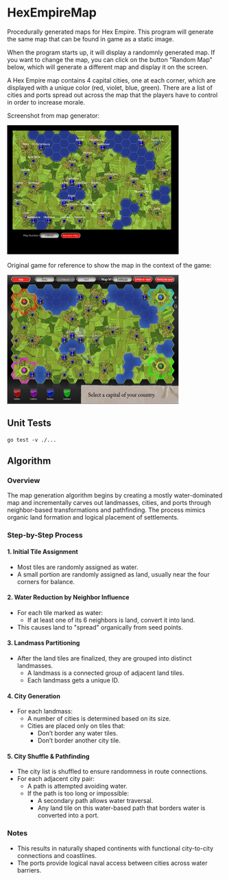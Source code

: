 # HexEmpireMap

Procedurally generated maps for Hex Empire. This program will generate the same map that can be found in game as a static image.

When the program starts up, it will display a randomnly generated map. If you want to change the map, you can click on the button "Random Map" below, which will generate a different map and display it on the screen.

A Hex Empire map contains 4 capital cities, one at each corner, which are displayed with a unique color (red, violet, blue, green). There are a list of cities and ports spread out across the map that the players have to control in order to increase morale.

Screenshot from map generator:

<div style="display:inline-block;">
<img src="https://raw.githubusercontent.com/samuelyuan/HexEmpireMap/master/screenshots/generated.png" alt="generated map" width="400" height="300" />
</div>

Original game for reference to show the map in the context of the game:

<div style="display:inline-block;">
<img src="https://raw.githubusercontent.com/samuelyuan/HexEmpireMap/master/screenshots/original.png" alt="original game" width="400" height="300" />
</div>

## Unit Tests

```
go test -v ./...
```

## Algorithm

### Overview
The map generation algorithm begins by creating a mostly water-dominated map and incrementally carves out landmasses, cities, and ports through neighbor-based transformations and pathfinding. The process mimics organic land formation and logical placement of settlements.

### Step-by-Step Process

#### 1. Initial Tile Assignment
- Most tiles are randomly assigned as water.
- A small portion are randomly assigned as land, usually near the four corners for balance.

#### 2. Water Reduction by Neighbor Influence
- For each tile marked as water:
  - If at least one of its 6 neighbors is land, convert it into land.
- This causes land to "spread" organically from seed points.

#### 3. Landmass Partitioning
- After the land tiles are finalized, they are grouped into distinct landmasses.
  - A landmass is a connected group of adjacent land tiles.
  - Each landmass gets a unique ID.

#### 4. City Generation
- For each landmass:
  - A number of cities is determined based on its size.
  - Cities are placed only on tiles that:
    - Don’t border any water tiles.
    - Don’t border another city tile.

#### 5. City Shuffle & Pathfinding
- The city list is shuffled to ensure randomness in route connections.
- For each adjacent city pair:
  - A path is attempted avoiding water.
  - If the path is too long or impossible:
    - A secondary path allows water traversal.
    - Any land tile on this water-based path that borders water is converted into a port.

### Notes
- This results in naturally shaped continents with functional city-to-city connections and coastlines.
- The ports provide logical naval access between cities across water barriers.
